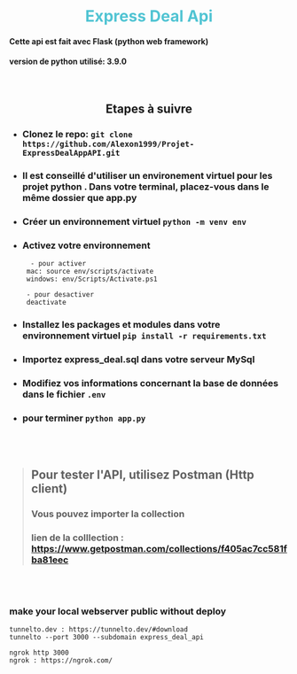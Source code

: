 <h1 style="text-align:center; font-weight:bold; color:#51c4d3"> Express Deal Api </h1>

#### Cette api est fait avec **Flask** (python web framework)

#### version de python utilisé: **3.9.0**

<br>

## <center>**Etapes à suivre**</center>

- ### Clonez le repo: `git clone https://github.com/Alexon1999/Projet-ExpressDealAppAPI.git`

- ### Il est conseillé d'utiliser un environement virtuel pour les projet python . Dans votre terminal, placez-vous dans le même dossier que app.py
- ### Créer un environnement virtuel `python -m venv env`

- ### Activez votre environnement

  ```
    - pour activer
   mac: source env/scripts/activate
   windows: env/Scripts/Activate.ps1

   - pour desactiver
   deactivate
  ```

- ### Installez les packages et modules dans votre environnement virtuel `pip install -r requirements.txt`

- ### Importez express_deal.sql dans votre serveur MySql

- ### Modifiez vos informations concernant la base de données dans le fichier `.env`

- ### pour terminer `python app.py`

<br>
<br>

> ## Pour tester l'API, utilisez **Postman** (Http client)
> ### Vous pouvez importer la collection
> ### lien de la colllection : https://www.getpostman.com/collections/f405ac7cc581fba81eec

<br>
<br>

### **make your local webserver public without deploy**

```
tunnelto.dev : https://tunnelto.dev/#download
tunnelto --port 3000 --subdomain express_deal_api

ngrok http 3000
ngrok : https://ngrok.com/

```
